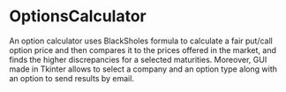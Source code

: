 # OptionsCalculator
An option calculator uses BlackSholes formula to calculate a fair put/call option price and then compares it to the prices offered in the market, and finds the higher discrepancies for a selected maturities. Moreover, GUI made in Tkinter allows to select a company and an option type along with an option to send results by email.
